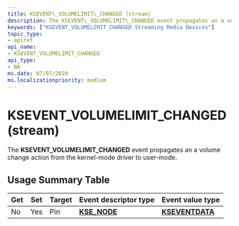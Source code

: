 ```yaml
---
title: KSEVENT\_VOLUMELIMIT\_CHANGED (stream)
description: The KSEVENT\_VOLUMELIMIT\_CHANGED event propagates an a volume change action from the kernel-mode driver to user-mode.
keywords: ["KSEVENT_VOLUMELIMIT_CHANGED Streaming Media Devices"]
topic_type:
- apiref
api_name:
- KSEVENT_VOLUMELIMIT_CHANGED
api_type:
- NA
ms.date: 07/07/2020
ms.localizationpriority: medium
---
```


# KSEVENT\_VOLUMELIMIT\_CHANGED (stream)

The **KSEVENT\_VOLUMELIMIT\_CHANGED** event propagates an a volume change action from the kernel-mode driver to user-mode.

## Usage Summary Table

| Get | Set | Target | Event descriptor type | Event value type |
|--|--|--|--|--|
| No | Yes | Pin | [**KSE_NODE**](/windows-hardware/drivers/ddi/ks/ns-ks-kse_node) | [**KSEVENTDATA**](/windows-hardware/drivers/ddi/ks/ns-ks-kseventdata) |
